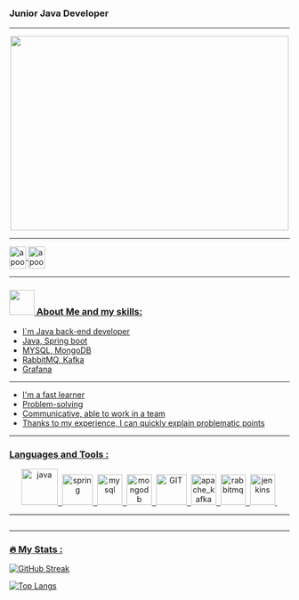 ### Junior Java Developer

---

<div align="center">
  <img src="https://media.giphy.com/media/dWesBcTLavkZuG35MI/giphy.gif" width="500" height="350"/>
</div>

---

<a href="mailto:evgeniy.shulimenko@gmail.com"><img align="center" src="https://camo.githubusercontent.com/66983abffc63495d5d2ba763f5979b1f2c18cf4852fc139e35839aef3a249779/68747470733a2f2f63646e2e6a7364656c6976722e6e65742f6e706d2f73696d706c652d69636f6e7340332e302e312f69636f6e732f676d61696c2e737667" alt="apoorv#4040" height="40" width="30" data-canonical-src="https://cdn.jsdelivr.net/npm/simple-icons@3.0.1/icons/gmail.svg" style="max-width: 100%;">
<a href="https://t.me/evgeniy_shulimenko" rel="nofollow"><img align="center" src="https://camo.githubusercontent.com/35650e49d3cc754ccc618cf7731d3d1a2c701d6cfd69ce9f22b0f7779c0f3204/68747470733a2f2f63646e2e6a7364656c6976722e6e65742f6e706d2f73696d706c652d69636f6e7340332e302e312f69636f6e732f74656c656772616d2e737667" alt="apoorv#4040" height="40" width="30" data-canonical-src="https://cdn.jsdelivr.net/npm/simple-icons@3.0.1/icons/telegram.svg" style="max-width: 100%;">

--- 

### <img src="https://raw.githubusercontent.com/TheDudeThatCode/TheDudeThatCode/master/Assets/Developer.gif" width="45px" data-animated-image="" style="max-width: 100%;"> About Me and my skills:

- I`m Java back-end developer
- Java, Spring boot
- MYSQL, MongoDB
- RabbitMQ, Kafka
- Grafana
---
- I'm a fast learner
- Problem-solving
- Communicative, able to work in a team
- Thanks to my experience, I can quickly explain problematic points

<!-- <img src="https://readme-typing-svg.herokuapp.com?font=Fira+Code&weight=700&size=35&pause=1000&color=FFFFFF&width=435&lines=About+Me:" alt="Typing SVG" /> -->

---

### Languages and Tools :

<div align="center">
  <img src="https://camo.githubusercontent.com/ec75fffa4a003fa9ea6ba393834fdbf4fab55e5252776c41024e811a351fdec7/68747470733a2f2f7777772e766563746f726c6f676f2e7a6f6e652f6c6f676f732f6a6176612f6a6176612d69636f6e2e737667" alt="java" width="65" height="65" data-canonical-src="https://www.vectorlogo.zone/logos/java/java-icon.svg" style="max-width: 100%;">&nbsp;
  <img src="https://camo.githubusercontent.com/4545b55c7771bbd175235c80b518dcbbf2f6ee0b984a51ad9363cba8cb70e67c/68747470733a2f2f7777772e766563746f726c6f676f2e7a6f6e652f6c6f676f732f737072696e67696f2f737072696e67696f2d69636f6e2e737667" alt="spring" width="55" height="55" data-canonical-src="https://www.vectorlogo.zone/logos/springio/springio-icon.svg" style="max-width: 100%;">&nbsp;
  <img src="https://camo.githubusercontent.com/ff6f52ffdfce44372e3be3eda37d354ce2a15874e9b15996c2263172683f7bcd/68747470733a2f2f7777772e766563746f726c6f676f2e7a6f6e652f6c6f676f732f6d7973716c2f6d7973716c2d69636f6e2e737667" alt="mysql" width="45" height="55" data-canonical-src="https://www.vectorlogo.zone/logos/mysql/mysql-icon.svg" style="max-width: 100%;"/>&nbsp;
  <img src="https://camo.githubusercontent.com/1b938a8770774c11ebdf27c1c371d173a48c6f0504cc224a8a6b47d5a8a332ac/68747470733a2f2f7777772e766563746f726c6f676f2e7a6f6e652f6c6f676f732f6d6f6e676f64622f6d6f6e676f64622d69636f6e2e737667" alt="mongodb" width="45" height="55" data-canonical-src="https://www.vectorlogo.zone/logos/mongodb/mongodb-icon.svg" style="max-width: 100%;">&nbsp;
  <img src="https://camo.githubusercontent.com/fbfcb9e3dc648adc93bef37c718db16c52f617ad055a26de6dc3c21865c3321d/68747470733a2f2f7777772e766563746f726c6f676f2e7a6f6e652f6c6f676f732f6769742d73636d2f6769742d73636d2d69636f6e2e737667" alt="GIT" width="55" height="55" data-canonical-src="https://www.vectorlogo.zone/logos/git-scm/git-scm-icon.svg" style="max-width: 100%;">&nbsp;
  <img src="https://camo.githubusercontent.com/b9d9be4825c5a5e8319f2a3e0624afe8b3dc76f81745c1b947561431c3ce3387/68747470733a2f2f7777772e766563746f726c6f676f2e7a6f6e652f6c6f676f732f6170616368655f6b61666b612f6170616368655f6b61666b612d69636f6e2e737667" alt="apache_kafka" width="45" height="55" data-canonical-src="https://www.vectorlogo.zone/logos/apache_kafka/apache_kafka-icon.svg" style="max-width: 100%;">&nbsp;
  <img src="https://camo.githubusercontent.com/52efcb7f1ba0a82b322c4d1eb8d33ebe886627b405013ed2f1d1c3cf818abbeb/68747470733a2f2f7777772e766563746f726c6f676f2e7a6f6e652f6c6f676f732f7261626269746d712f7261626269746d712d69636f6e2e737667" alt="rabbitmq" width="45" height="55" data-canonical-src="https://www.vectorlogo.zone/logos/rabbitmq/rabbitmq-icon.svg" style="max-width: 100%;">&nbsp;
  <img src="https://camo.githubusercontent.com/265574c40f0816ed0fd67127cfbc382866182a7ec468c614906103c15700e707/68747470733a2f2f7777772e766563746f726c6f676f2e7a6f6e652f6c6f676f732f6a656e6b696e732f6a656e6b696e732d69636f6e2e737667" alt="jenkins" width="45" height="55" data-canonical-src="https://www.vectorlogo.zone/logos/jenkins/jenkins-icon.svg" style="max-width: 100%;">&nbsp;
<!-- img src="https://camo.githubusercontent.com/5c52044e01222cc66415f3acf1b54cfb936e9bdd3076eb844884568c64b414ca/68747470733a2f2f7777772e766563746f726c6f676f2e7a6f6e652f6c6f676f732f646f636b65722f646f636b65722d6f6666696369616c2e737667" alt="docker" width="60" height="50" data-canonical-src="https://www.vectorlogo.zone/logos/docker/docker-official.svg" style="max-width: 100%;"> -->
</div>

---

<div align = "center">
<img src="https://komarev.com/ghpvc/?username=ShumaW&style=plastic&color=blue" alt=""/>
</div>

---

### :fire: My Stats :

[![GitHub Streak](http://github-readme-streak-stats.herokuapp.com?user=ShumaW&theme=dark)](https://git.io/streak-stats)

[![Top Langs](https://github-readme-stats.vercel.app/api/top-langs/?username=ShumaW&layout=compact&theme=dark)](https://github.com/anuraghazra/github-readme-stats)



<!--
<div id="badges">
  <img src="https://img.shields.io/badge/LinkedIn-blue?style=for-the-badge&logo=linkedin&logoColor=white" alt="LinkedIn Badge"/>
  <img src="https://img.shields.io/badge/YouTube-red?style=for-the-badge&logo=youtube&logoColor=white" alt="Youtube Badge"/>
  <img src="https://img.shields.io/badge/Twitter-blue?style=for-the-badge&logo=twitter&logoColor=white" alt="Twitter Badge"/>
</div>
-->

